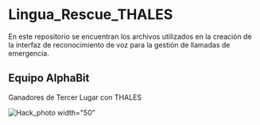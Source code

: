 # Lingua_Rescue_THALES
 En este repositorio se encuentran los archivos utilizados en la creación de la interfaz de reconocimiento de voz para la gestión de llamadas de emergencia.

 ## Equipo AlphaBit
Ganadores de Tercer Lugar con THALES

 ![Hack_photo width="50"](https://github.com/AlgoLozano/Lingua_Rescue_THALES/assets/89891435/3acae350-e8b5-4ef6-859f-4567e62e7d53)

